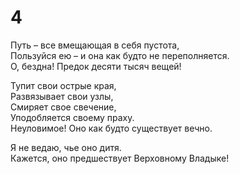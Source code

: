 # 4

Путь – все вмещающая в себя пустота,</br>
Пользуйся ею – и она как будто не переполняется.</br>
О, бездна! Предок десяти тысяч вещей!</br>

Тупит свои острые края,</br>
Развязывает свои узлы,</br>
Смиряет свое свечение,</br>
Уподобляется своему праху.</br>
Неуловимое! Оно как будто существует вечно.</br>

Я не ведаю, чье оно дитя.</br>
Кажется, оно предшествует Верховному Владыке!</br>
